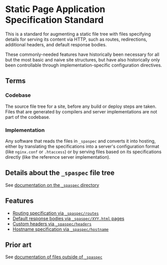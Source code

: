 # Static Page Application Specification Standard

This is a standard for augmenting a static file tree with files specifying details for serving its content via HTTP, such as routes, redirections, additional headers, and default response bodies.

These commonly-needed features have historically been necessary for all but the most basic and naive site structures, but have also historically only been controllable through implementation-specific configuration directives.

## Terms

### Codebase

The source file tree for a site, before any build or deploy steps are taken. Files that are generated by compilers and server implementations are not part of the codebase.

### Implementation

Any software that reads the files in `_spaspec` and converts it into hosting, either by translating the specifications into a server's configuration format (like `nginx.conf` or `.htaccess`) or by serving files based on its specifications directly (like the reference server implementation).

## Details about the `_spaspec` file tree

See [documentation on the `_spaspec` directory][directory]

## Features

- [Routing specification via `_spaspec/routes`][routes]
- [Default response bodies via `_spaspec/XYY.html` pages][status pages]
- [Custom headers via `_spaspec/headers`][headers]
- [Hostname specification via `_spaspec/hostname`][hostname]

## Prior art

See [documentation of files outside of `_spaspec`][out of tree]

[routes]: files/routes.md
[hostname]: files/hostname.md
[status pages]: files/status-pages.md
[headers]: files/headers.md
[directory]: directory.md
[out of tree]: out-of-tree.md
